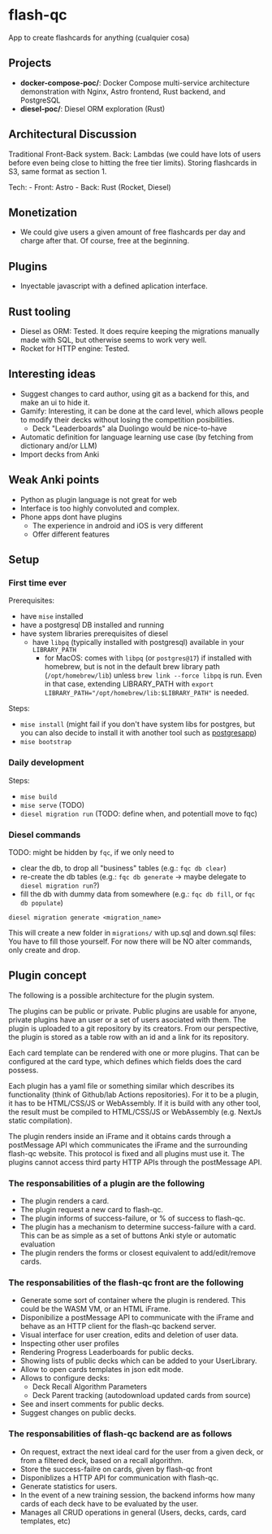 # flash-qc

App to create flashcards for anything (cualquier cosa)

## Projects

- **docker-compose-poc/**: Docker Compose multi-service architecture demonstration with Nginx, Astro frontend, Rust backend, and PostgreSQL
- **diesel-poc/**: Diesel ORM exploration (Rust)

## Architectural Discussion

Traditional Front-Back system. Back: Lambdas (we could have lots of users before even being close to hitting the free tier limits). Storing flashcards in S3, same format as section 1.

Tech:
    - Front: Astro
    - Back: Rust (Rocket, Diesel)

## Monetization

- We could give users a given amount of free flashcards per day and charge after that. Of course, free at the beginning.

## Plugins

- Inyectable javascript with a defined aplication interface.

## Rust tooling

- Diesel as ORM:
    Tested. It does require keeping the migrations manually made with SQL, but otherwise seems to work very well.
- Rocket for HTTP engine:
    Tested.

## Interesting ideas

- Suggest changes to card author, using git as a backend for this, and make an ui to hide it.
- Gamify: Interesting, it can be done at the card level, which allows people to modify their decks without losing the competition posibilities.
  - Deck "Leaderboards" ala Duolingo would be nice-to-have
- Automatic definition for language learning use case (by fetching from dictionary and/or LLM)
- Import decks from Anki

## Weak Anki points

- Python as plugin language is not great for web
- Interface is too highly convoluted and complex.
- Phone apps dont have plugins
  - The experience in android and iOS is very different
  - Offer different features

## Setup

### First time ever

Prerequisites:

- have `mise` installed
- have a postgresql DB installed and running
- have system libraries prerequisites of diesel
  - have `libpq` (typically installed with postgresql) available in your `LIBRARY_PATH`
    - for MacOS: comes with `libpq` (or `postgres@17`) if installed with homebrew, but is not in the default brew library path (`/opt/homebrew/lib`) unless `brew link --force libpq` is run. Even in that case, extending LIBRARY_PATH with `export LIBRARY_PATH="/opt/homebrew/lib:$LIBRARY_PATH"` is needed.

Steps:

- `mise install` (might fail if you don't have system libs for postgres, but you can also decide to install it with another tool such as [postgresapp](https://postgresapp.com))
- `mise bootstrap`

### Daily development

Steps:

- `mise build`
- `mise serve` (TODO)
- `diesel migration run` (TODO: define when, and potentiall move to fqc)

### Diesel commands

TODO: might be hidden by `fqc`, if we only need to

- clear the db, to drop all "business" tables (e.g.: `fqc db clear`)
- re-create the db tables (e.g.: `fqc db generate` -> maybe delegate to `diesel migration run`?)
- fill the db with dummy data from somewhere (e.g.: `fqc db fill`, or `fqc db populate`)

`diesel migration generate <migration_name>`

This will create a new folder in `migrations/` with up.sql and down.sql files: You have to fill those yourself.
For now there will be NO alter commands, only create and drop.

## Plugin concept

The following is a possible architecture for the plugin system.

The plugins can be public or private. Public plugins are usable for anyone, private plugins have an user or a set of users asociated with them. The plugin is uploaded to a git repository by its creators. From our perspective, the plugin is stored as a table row with an id and a link for its repository.

Each card template can be rendered with one or more plugins. That can be configured at the card type, which defines which fields does the card possess.

Each plugin has a yaml file or something similar which describes its functionality (think of Github/lab Actions repositories). For it to be a plugin, it has to be HTML/CSS/JS or WebAssembly. If it is build with any other tool, the result must be compiled to HTML/CSS/JS or WebAssembly (e.g. NextJs static compilation).

The plugin renders inside an iFrame and it obtains cards through a postMessage API which communicates the iFrame and the surrounding flash-qc website. This protocol is fixed and all plugins must use it. The plugins cannot access third party HTTP APIs through the postMessage API.

### The responsabilities of a plugin are the following

- The plugin renders a card.
- The plugin request a new card to flash-qc.
- The plugin informs of success-failure, or % of success to flash-qc.
- The plugin has a mechanism to determine success-failure with a card. This can be as simple as a set of buttons Anki style or automatic evaluation
- The plugin renders the forms or closest equivalent to add/edit/remove cards.

### The responsabilities of the flash-qc front are the following

- Generate some sort of container where the plugin is rendered. This could be the WASM VM, or an HTML iFrame.
- Disponibilize a postMessage API to communicate with the iFrame and behave as an HTTP client for the flash-qc backend server.
- Visual interface for user creation, edits and deletion of user data.
- Inspecting other user profiles
- Rendering Progress Leaderboards for public decks.
- Showing lists of public decks which can be added to your UserLibrary.
- Allow to open cards templates in json edit mode.
- Allows to configure decks:
  - Deck Recall Algorithm Parameters
  - Deck Parent tracking (autodownload updated cards from source)
- See and insert comments for public decks.
- Suggest changes on public decks.

### The responsabilities of flash-qc backend are as follows

- On request, extract the next ideal card for the user from a given deck, or from a filtered deck, based on a recall algorithm.
- Store the success-failre on cards, given by flash-qc front
- Disponiblizes a HTTP API for communication with flash-qc.
- Generate statistics for users.
- In the event of a new training session, the backend informs how many cards of each deck have to be evaluated by the user.
- Manages all CRUD operations in general (Users, decks, cards, card templates, etc)
